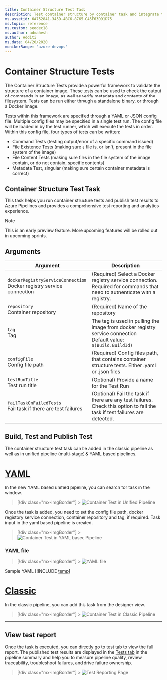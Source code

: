 ```yaml
---
title: Container Structure Test Task
description: Test container structure by container task and integrate test reporting into your build and release pipelines 
ms.assetid: 6A752841-345D-4BC6-8765-C45F63D91D75
ms.topic: reference
ms.custom: seodec18
ms.author: admahesh
author: Additi
ms.date: 04/20/2020
monikerRange: 'azure-devops'
---
```


# Container Structure Tests

The Container Structure Tests provide a powerful framework to validate the structure of a container image. These tests can be used to check the output of commands in an image, as well as verify metadata and contents of the filesystem. Tests can be run either through a standalone binary, or through a Docker image.

Tests within this framework are specified through a YAML or JSON config file. Multiple config files may be specified in a single test run. The config file will be loaded in by the test runner, which will execute the tests in order. Within this config file, four types of tests can be written:

- Command Tests (testing output/error of a specific command issued)
- File Existence Tests (making sure a file is, or isn't, present in the file system of the image)
- File Content Tests (making sure files in the file system of the image contain, or do not contain, specific contents)
- Metadata Test, singular (making sure certain container metadata is correct)

## Container Structure Test Task

This task helps you run container structure tests and publish test results to Azure Pipelines and provides a comprehensive test reporting and analytics experience.

> [!NOTE]
> This is an early preview feature. More upcoming features will be rolled out in upcoming sprints.

## Arguments

| Argument                                                                 | Description                                                                                                                |
| ------------------------------------------------------------------------ | -------------------------------------------------------------------------------------------------------------------------- |
| `dockerRegistryServiceConnection`<br/>Docker registry service connection | (Required) Select a Docker registry service connection. Required for commands that need to authenticate with a registry.   |
| `repository` <br/>Container repository                                   | (Required) Name of the repository                                                                                          |
| `tag` <br/>Tag                                                           | The tag is used in pulling the image from docker registry service connection <br/>Default value: `$(Build.BuildId)`        |
| `configFile` <br/>Config file path                                       | (Required) Config files path, that contains container structure tests. Either .yaml or .json files                         |
| `testRunTitle` <br/>Test run title                                       | (Optional) Provide a name for the Test Run                                                                                 |
| `failTaskOnFailedTests` <br/>Fail task if there are test failures        | (Optional) Fail the task if there are any test failures. Check this option to fail the task if test failures are detected. |

## Build, Test and Publish Test

The container structure test task can be added in the classic pipeline as well as in unified pipeline (multi-stage) & YAML based pipelines.

# [YAML](#tab/yaml)

In the new YAML based unified pipeline, you can search for task in the window.

> [!div class="mx-imgBorder"] > ![Container Test in Unified Pipeline](media/unified-pipeline-creation.png)

Once the task is added, you need to set the config file path, docker registory service connection, container repository and tag, if required. Task input in the yaml based pipeline is created.

> [!div class="mx-imgBorder"] > ![Container Test in YAML based Pipeline](media/yaml-based-pipeline.png)

### YAML file

> [!div class="mx-imgBorder"] > ![YAML file](media/yaml-file.png)

Sample YAML
[!INCLUDE [temp](../includes/yaml/ContainerStructureTestV1.md)]

# [Classic](#tab/classic)

In the classic pipeline, you can add this task from the designer view.

> [!div class="mx-imgBorder"] > ![Container Test in Classic Pipeline](media/classic-pipeline-creation.png)

---

## View test report

Once the task is executed, you can directly go to test tab to view the full report. The published test results are displayed in the [Tests tab](../../test/review-continuous-test-results-after-build.md)
in the pipeline summary and help you to measure pipeline quality, review traceability,
troubleshoot failures, and drive failure ownership.

> [!div class="mx-imgBorder"] > ![Test Reporting Page](media/results-page.png)
